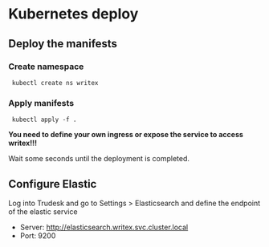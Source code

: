 # Kubernetes deploy

## Deploy the manifests

### Create namespace

<code> kubectl create ns writex </code>

### Apply manifests

<code> kubectl apply -f . </code>

**You need to define your own ingress or expose the service to access writex!!!**

Wait some seconds until the deployment is completed.

## Configure Elastic

Log into Trudesk and go to Settings > Elasticsearch and define the endpoint of the elastic service

- Server: http://elasticsearch.writex.svc.cluster.local
- Port: 9200
